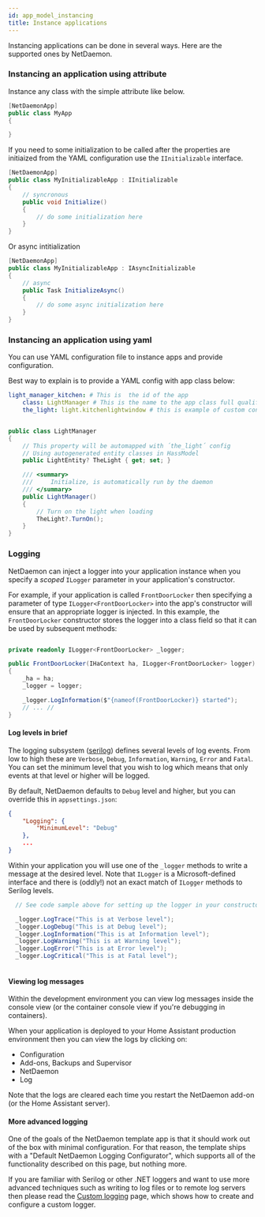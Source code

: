 ```yaml
---
id: app_model_instancing
title: Instance applications
---
```

Instancing applications can be done in several ways. Here are the supported ones by NetDaemon.

### Instancing an application using attribute
Instance any class with the simple attribute like below.
```csharp
[NetDaemonApp]
public class MyApp
{

}
```
If you need to some initialization to be called after the properties are initiaized from the YAML configuration use the `IInitializable` interface.


```csharp
[NetDaemonApp]
public class MyInitializableApp : IInitializable
{
    // syncronous 
    public void Initialize()
    {
        // do some initialization here
    }
}
```
Or async intitialization

```csharp
[NetDaemonApp]
public class MyInitializableApp : IAsyncInitializable
{
    // async 
    public Task InitializeAsync()
    {
        // do some async initialization here
    }
}
```

### Instancing an application using yaml
You can use YAML configuration file to instance apps and provide configuration.

Best way to explain is to provide a YAML config with app class below:

```yaml
light_manager_kitchen: # This is  the id of the app
    class: LightManager # This is the name to the app class full qualified name
    the_light: light.kitchenlightwindow # this is example of custom configuration
```

```csharp

public class LightManager
{
    // This property will be automapped with ´the_light´ config
    // Using autogenerated entity classes in HassModel
    public LightEntity? TheLight { get; set; }

    /// <summary>
    ///     Initialize, is automatically run by the daemon
    /// </summary>
    public LightManager()
    {
        // Turn on the light when loading
        TheLight?.TurnOn();
    }
} 
```

### Logging
NetDaemon can inject a logger into your application instance when you specify a _scoped_ `ILogger` parameter in your application's constructor.

For example, if your application is called `FrontDoorLocker` then specifying a parameter of type `ILogger<FrontDoorLocker>` into the app's constructor  will ensure that an appropriate logger is injected. 
In this example, the `FrontDoorLocker` constructor stores the logger into a class field so that it can be used by subsequent methods:
```csharp

private readonly ILogger<FrontDoorLocker> _logger;

public FrontDoorLocker(IHaContext ha, ILogger<FrontDoorLocker> logger)
{
    _ha = ha;
    _logger = logger;

    _logger.LogInformation($"{nameof(FrontDoorLocker)} started");
    // ... //
}
```

#### Log levels in brief

The logging subsystem ([serilog](https://serilog.net/)) defines several levels of log events. From low to high these are `Verbose`, `Debug`, `Information`, `Warning`, `Error` and `Fatal`. You can set the minimum level that you wish to log which means that only events at that level or higher will be logged.

By default, NetDaemon defaults to `Debug` level and higher, but you can override this in `appsettings.json`:

```json
{
    "Logging": {
        "MinimumLevel": "Debug"
    },
    ...
}
```

Within your application you will use one of the `_logger` methods to write a message at the desired level. Note that `ILogger` is a Microsoft-defined interface and there is (oddly!) not an exact match of `ILogger` methods to Serilog levels.

```csharp
  // See code sample above for setting up the logger in your constructor

  _logger.LogTrace("This is at Verbose level");
  _logger.LogDebug("This is at Debug level");
  _logger.LogInformation("This is at Information level");
  _logger.LogWarning("This is at Warning level");
  _logger.LogError("This is at Error level");
  _logger.LogCritical("This is at Fatal level");
  
```

#### Viewing log messages
Within the development environment you can view log messages inside the console view (or the container console view if you're debugging in containers).

When your application is deployed to your Home Assistant production environment then you can view the logs by clicking on:

 * Configuration
 * Add-ons, Backups and Supervisor
 * NetDaemon
 * Log

Note that the logs are cleared each time you restart the NetDaemon add-on (or the Home Assistant server).

#### More advanced logging
One of the goals of the NetDaemon template app is that it should work out of the box with minimal configuration. For that reason, the template ships with a "Default NetDaemon Logging Configurator", which supports all of the functionality described on this page, but nothing more.

If you are familiar with Serilog or other .NET loggers and want to use more advanced techniques such as writing to log files or to remote log servers then please read the [Custom logging](v2/app_model/custom_logging.md) page, which shows how to create and configure a custom logger.



